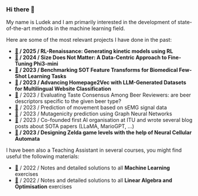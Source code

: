 ### Hi there 👋 
My name is Ludek and I am primarily interested in the development of state-of-the-art methods in the machine learning field.

Here are some of the most relevant projects I have done in the past:

- **[🔗](https://github.com/ludekcizinsky/rl-renaissance) / 2025 / RL-Renaissance: Generating kinetic models using RL**
- **[🔗](https://github.com/ludekcizinsky/phi3-mini-finetune) / 2024 / Size Does Not Matter: A Data-Centric Approach to Fine-Tuning Phi3-mini**
- **[🔗](https://github.com/mikasenghaas/few-shot-benchmark/tree/main) / 2023 / Benchmarking SOT Feature Transforms for Biomedical Few-Shot Learning Tasks**
- **[🔗](https://github.com/CS-433/ml-project-2-mlp) / 2023 / Advancing Homepage2Vec with LLM-Generated Datasets for Multilingual Website Classification**
- [🔗](https://github.com/epfl-ada/ada-2023-project-blackada/tree/main) / 2023 / Evaluating Taste Consensus Among Beer Reviewers: are beer descriptors specific to the given beer type?
- [🔗](https://github.com/ludekcizinsky/emg-signal-movement-clf?tab=readme-ov-file) / 2023 / Prediction of movement based on sEMG signal data
- [🔗](https://github.com/ludekcizinsky/epfl-cs502/tree/main/coursework/homeworks/hw2) / 2023 / Mutagenicity prediction using Graph Neural Networks
- [🔗](https://www.aitu.group/blog) / 2023 / Co-founded first AI organisation at ITU and wrote several blog posts about SOTA papers (LLaMA, MarioGPT, ...)
- **[🔗](https://github.com/Interactive-NCA) / 2023 / Designing Zelda game levels with the help of Neural Cellular Automata**

I have been also a Teaching Assistant in several courses, you might find useful the following materials:

- [🔗](https://cizinsky.cc/teaching/ml/intro) / 2022 / Notes and detailed solutions to all **Machine Learning** exercises
- [🔗](https://cizinsky.cc/teaching/lao/intro) / 2022 / Notes and detailed solutions to all **Linear Algebra and Optimisation** exercises
